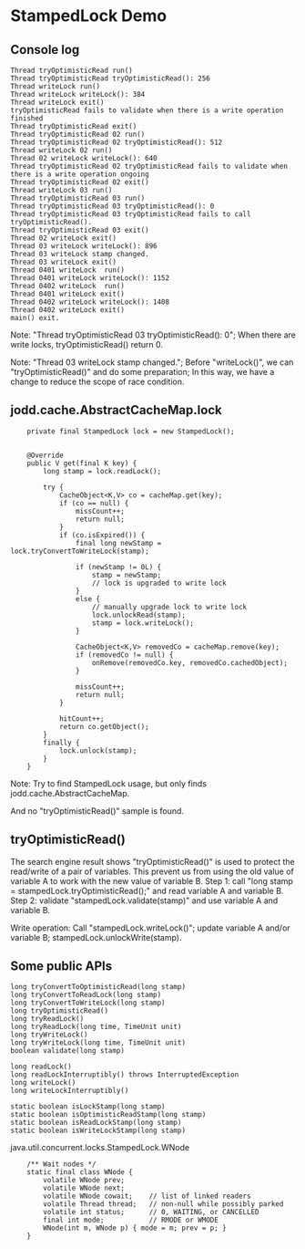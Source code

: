 # StampedLock Demo

## Console log

```
Thread tryOptimisticRead run()
Thread tryOptimisticRead tryOptimisticRead(): 256
Thread writeLock run()
Thread writeLock writeLock(): 384
Thread writeLock exit()
tryOptimisticRead fails to validate when there is a write operation finished
Thread tryOptimisticRead exit()
Thread tryOptimisticRead 02 run()
Thread tryOptimisticRead 02 tryOptimisticRead(): 512
Thread writeLock 02 run()
Thread 02 writeLock writeLock(): 640
Thread tryOptimisticRead 02 tryOptimisticRead fails to validate when there is a write operation ongoing
Thread tryOptimisticRead 02 exit()
Thread writeLock 03 run()
Thread tryOptimisticRead 03 run()
Thread tryOptimisticRead 03 tryOptimisticRead(): 0
Thread tryOptimisticRead 03 tryOptimisticRead fails to call tryOptimisticRead().
Thread tryOptimisticRead 03 exit()
Thread 02 writeLock exit()
Thread 03 writeLock writeLock(): 896
Thread 03 writeLock stamp changed.
Thread 03 writeLock exit()
Thread 0401 writeLock  run()
Thread 0401 writeLock writeLock(): 1152
Thread 0402 writeLock  run()
Thread 0401 writeLock exit()
Thread 0402 writeLock writeLock(): 1408
Thread 0402 writeLock exit()
main() exit.
```

Note: "Thread tryOptimisticRead 03 tryOptimisticRead(): 0";
When there are write locks, tryOptimisticRead() return 0.

Note: "Thread 03 writeLock stamp changed.";
Before "writeLock()", we can "tryOptimisticRead()" and do some preparation;
In this way, we have a change to reduce the scope of race condition.

## jodd.cache.AbstractCacheMap.lock

```
	private final StampedLock lock = new StampedLock();


	@Override
	public V get(final K key) {
		long stamp = lock.readLock();

		try {
			CacheObject<K,V> co = cacheMap.get(key);
			if (co == null) {
				missCount++;
				return null;
			}
			if (co.isExpired()) {
				final long newStamp = lock.tryConvertToWriteLock(stamp);

				if (newStamp != 0L) {
					stamp = newStamp;
					// lock is upgraded to write lock
				}
				else {
					// manually upgrade lock to write lock
					lock.unlockRead(stamp);
					stamp = lock.writeLock();
				}

				CacheObject<K,V> removedCo = cacheMap.remove(key);
				if (removedCo != null) {
					onRemove(removedCo.key, removedCo.cachedObject);
				}

				missCount++;
				return null;
			}

			hitCount++;
			return co.getObject();
		}
		finally {
			lock.unlock(stamp);
		}
	}
```

Note: Try to find StampedLock usage, but only finds jodd.cache.AbstractCacheMap.

And no "tryOptimisticRead()" sample is found.

## tryOptimisticRead()

The search engine result shows "tryOptimisticRead()" is used to protect the read/write of a pair of variables.
This prevent us from using the old value of variable A to work with the new value of variable B.
Step 1: call "long stamp = stampedLock.tryOptimisticRead();" and read variable A and variable B.
Step 2: validate "stampedLock.validate(stamp)" and use variable A and variable B.

Write operation: Call "stampedLock.writeLock()"; update variable A and/or variable B; stampedLock.unlockWrite(stamp).


## Some public APIs

```
long tryConvertToOptimisticRead(long stamp) 
long tryConvertToReadLock(long stamp)
long tryConvertToWriteLock(long stamp)
long tryOptimisticRead()
long tryReadLock()
long tryReadLock(long time, TimeUnit unit)
long tryWriteLock()
long tryWriteLock(long time, TimeUnit unit)
boolean validate(long stamp)

long readLock()
long readLockInterruptibly() throws InterruptedException 
long writeLock() 
long writeLockInterruptibly()

static boolean isLockStamp(long stamp) 
static boolean isOptimisticReadStamp(long stamp)
static boolean isReadLockStamp(long stamp)
static boolean isWriteLockStamp(long stamp)
```

java.util.concurrent.locks.StampedLock.WNode
```
    /** Wait nodes */
    static final class WNode {
        volatile WNode prev;
        volatile WNode next;
        volatile WNode cowait;    // list of linked readers
        volatile Thread thread;   // non-null while possibly parked
        volatile int status;      // 0, WAITING, or CANCELLED
        final int mode;           // RMODE or WMODE
        WNode(int m, WNode p) { mode = m; prev = p; }
    }
```
